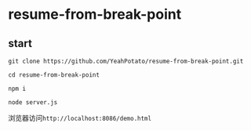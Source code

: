 # resume-from-break-point

## start

`git clone https://github.com/YeahPotato/resume-from-break-point.git`

`cd resume-from-break-point`

`npm i`

`node server.js`

浏览器访问`http://localhost:8086/demo.html`

